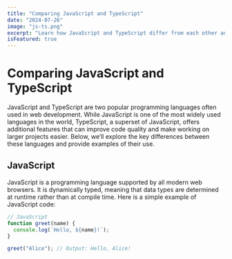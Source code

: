 ```yaml
---
title: "Comparing JavaScript and TypeScript"
date: "2024-07-26"
image: "js-ts.png"
excerpt: "Learn how JavaScript and TypeScript differ from each other and why TypeScript might be a better choice for your project."
isFeatured: true
---
```


# Comparing JavaScript and TypeScript

JavaScript and TypeScript are two popular programming languages often used in web development. While JavaScript is one of the most widely used languages in the world, TypeScript, a superset of JavaScript, offers additional features that can improve code quality and make working on larger projects easier. Below, we’ll explore the key differences between these languages and provide examples of their use.

## JavaScript

JavaScript is a programming language supported by all modern web browsers. It is dynamically typed, meaning that data types are determined at runtime rather than at compile time. Here is a simple example of JavaScript code:

```javascript
// JavaScript
function greet(name) {
  console.log(`Hello, ${name}!`);
}

greet("Alice"); // Output: Hello, Alice!
```
